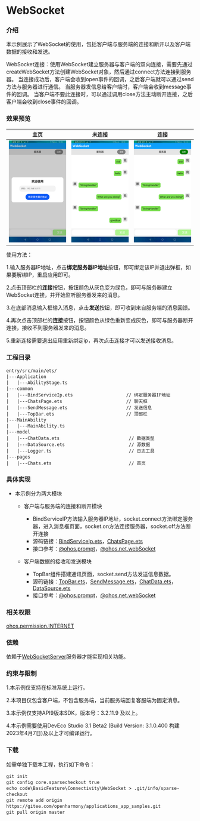 # WebSocket

### 介绍

本示例展示了WebSocket的使用，包括客户端与服务端的连接和断开以及客户端数据的接收和发送。

WebSocket连接：使用WebSocket建立服务器与客户端的双向连接，需要先通过createWebSocket方法创建WebSocket对象，然后通过connect方法连接到服务器。
当连接成功后，客户端会收到open事件的回调，之后客户端就可以通过send方法与服务器进行通信。 当服务器发信息给客户端时，客户端会收到message事件的回调。
当客户端不要此连接时，可以通过调用close方法主动断开连接，之后客户端会收到close事件的回调。

### 效果预览

| 主页                                      | 未连接                                    | 连接                                  |
|-----------------------------------------|----------------------------------------|-------------------------------------|
| ![](screenshots/device/bindService.png) | ![](screenshots/device/disconnect.png) | ![](screenshots/device/connect.png) |

使用方法：

1.输入服务器IP地址，点击**绑定服务器IP地址**按钮，即可绑定该IP并退出弹框，如果要解绑IP，重启应用即可。

2.点击顶部栏的**连接**按钮，按钮颜色从灰色变为绿色，即可与服务器建立WebSocket连接，并开始监听服务器发来的消息。

3.在底部消息输入框输入消息，点击**发送**按钮，即可收到来自服务端的消息回馈。

4.再次点击顶部栏的**连接**按钮，按钮颜色从绿色重新变成灰色，即可与服务器断开连接，接收不到服务器发来的消息。

5.重新连接需要退出应用重新绑定ip，再次点击连接才可以发送接收消息。

### 工程目录
```
entry/src/main/ets/
|---Application
|   |---AbilityStage.ts
|---common
|   |---BindServiceIp.ets                    // 绑定服务器IP地址
|   |---ChatsPage.ets                        // 聊天框
|   |---SendMessage.ets                      // 发送信息
|   |---TopBar.ets                           // 顶部栏
|---MainAbility
|   |---MainAbility.ts
|---model
|   |---ChatData.ets                          // 数据类型
|   |---DataSource.ets                        // 源数据
|   |---Logger.ts                             // 日志工具
|---pages
|   |---Chats.ets                             // 首页
```

### 具体实现

* 本示例分为两大模块
  * 客户端与服务端的连接和断开模块
    * BindServiceIP方法输入服务器IP地址，socket.connect方法绑定服务器，进入消息框页面，socket.on方法连接服务器，socket.off方法断开连接
    * 源码链接：[BindServiceIp.ets](https://gitee.com/openharmony/applications_app_samples/blob/master/code/BasicFeature/Connectivity/WebSocket/entry/src/main/ets/common/BindServiceIp.ets)，[ChatsPage.ets](https://gitee.com/openharmony/applications_app_samples/blob/master/code/BasicFeature/Connectivity/WebSocket/entry/src/main/ets/common/ChatsPage.ets)
    * 接口参考：[@ohos.prompt](https://gitee.com/openharmony/docs/blob/master/zh-cn/application-dev/reference/apis/js-apis-promptAction.md)，[@ohos.net.webSocket](https://gitee.com/openharmony/docs/blob/master/zh-cn/application-dev/reference/apis/js-apis-webSocket.md)

  * 客户端数据的接收和发送模块
    * TopBar组件搭建通讯页面，socket.send方法发送信息数据。
    * 源码链接：[TopBar.ets](https://gitee.com/openharmony/applications_app_samples/blob/master/code/BasicFeature/Connectivity/WebSocket/entry/src/main/ets/common/TopBar.ets)，[SendMessage.ets](https://gitee.com/openharmony/applications_app_samples/blob/master/code/BasicFeature/Connectivity/WebSocket/entry/src/main/ets/common/SendMessage.ets)，[ChatData.ets](https://gitee.com/openharmony/applications_app_samples/blob/master/code/BasicFeature/Connectivity/WebSocket/entry/src/main/ets/model/ChatData.ets)，[DataSource.ets](https://gitee.com/openharmony/applications_app_samples/blob/master/code/BasicFeature/Connectivity/WebSocket/entry/src/main/ets/model/DataSource.ets)
    * 接口参考：[@ohos.prompt](https://gitee.com/openharmony/docs/blob/master/zh-cn/application-dev/reference/apis/js-apis-promptAction.md)，[@ohos.net.webSocket](https://gitee.com/openharmony/docs/blob/master/zh-cn/application-dev/reference/apis/js-apis-webSocket.md)

### 相关权限

[ohos.permission.INTERNET](https://gitee.com/openharmony/docs/blob/master/zh-cn/application-dev/security/permission-list.md)

### 依赖

依赖于[WebSocketServer](https://gitee.com/adslk/application_server/tree/master/WebSocketServer)服务器才能实现相关功能。

### 约束与限制

1.本示例仅支持在标准系统上运行。

2.本项目仅包含客户端，不包含服务端，当前服务端回复客服端为固定消息。

3.本示例仅支持API9版本SDK，版本号：3.2.11.9 及以上。

4.本示例需要使用DevEco Studio 3.1 Beta2 (Build Version: 3.1.0.400 构建 2023年4月7日)及以上才可编译运行。

### 下载

如需单独下载本工程，执行如下命令：
```
git init
git config core.sparsecheckout true
echo code\BasicFeature\Connectivity\WebSocket > .git/info/sparse-checkout
git remote add origin https://gitee.com/openharmony/applications_app_samples.git
git pull origin master
```
